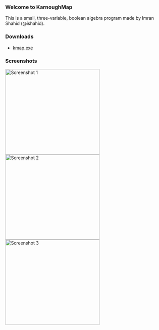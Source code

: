 ### Welcome to KarnoughMap
This is a small, three-variable, boolean algebra program made by Imran Shahid (@ishahid).

### Downloads
* [kmap.exe](http://db.tt/tRotYevQ)

### Screenshots
<img src="http://db.tt/ihLXN8NL"  alt="Screenshot 1" height="269px" width="299px"><br>
<img src="http://db.tt/jEWLHZix"  alt="Screenshot 2" height="269px" width="299px"><br>
<img src="http://db.tt/yPoznHz2"  alt="Screenshot 3" height="269px" width="299px">